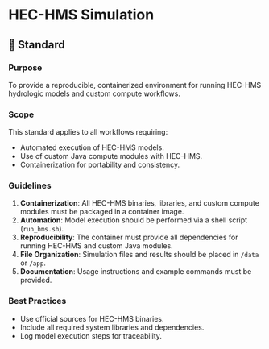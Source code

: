 # HEC-HMS Simulation

## 📐 Standard

### Purpose

To provide a reproducible, containerized environment for running HEC-HMS hydrologic models and custom compute workflows.

### Scope

This standard applies to all workflows requiring:

- Automated execution of HEC-HMS models.
- Use of custom Java compute modules with HEC-HMS.
- Containerization for portability and consistency.

### Guidelines

1. **Containerization**: All HEC-HMS binaries, libraries, and custom compute modules must be packaged in a container image.
1. **Automation**: Model execution should be performed via a shell script (`run_hms.sh`).
1. **Reproducibility**: The container must provide all dependencies for running HEC-HMS and custom Java modules.
1. **File Organization**: Simulation files and results should be placed in `/data` or `/app`.
1. **Documentation**: Usage instructions and example commands must be provided.

### Best Practices

- Use official sources for HEC-HMS binaries.
- Include all required system libraries and dependencies.
- Log model execution steps for traceability.
